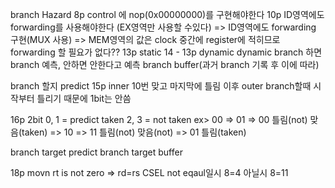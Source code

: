 branch Hazard
8p control 에 nop(0x00000000)를 구현해야한다
10p ID영역에도 forwarding를 사용해야한다 (EX영역만 사용할 수있다)
    => ID영역에도 forwarding 구현(MUX 사용)
    => MEM영역의 값은 clock 중간에 register에 적히므로 forwarding 할 필요가 없다??
13p static
14 - 13p dynamic
    dynamic branch 하면 branch 예측, 안하면 안한다고 예측
        branch buffer(과거 branch 기록 후 이에 따라)

branch 할지 predict
15p
    inner 10번 맞고 마지막에 틀림
    이후 outer branch할때 시작부터 틀리기 때문에 1bit는 안씀

16p 2bit
    0, 1 = predict taken
    2, 3 = not taken
ex> 00 =>   01 => 00
    틀림(not) 맞음(taken)
               => 10    =>  11
            틀림(not)  맞음(not)
                        =>  01
                       틀림(taken)


branch target predict
    branch target buffer

18p
    movn
    rt is not zero => rd=rs
    CSEL
        not eqaul일시 8=4 아닐시 8=11
